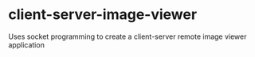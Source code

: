 # client-server-image-viewer
Uses socket programming to create a client-server remote image viewer application
